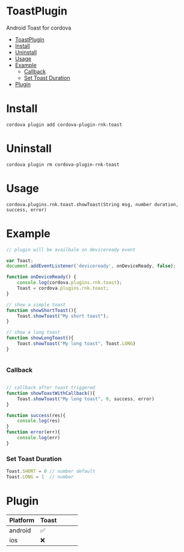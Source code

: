 # ToastPlugin
Android Toast for cordova
- [ToastPlugin](#toastplugin)
- [Install](#install)
- [Uninstall](#uninstall)
- [Usage](#usage)
- [Example](#example)
    - [Callback](#callback)
    - [Set Toast Duration](#set-toast-duration)
- [Plugin](#plugin)


# Install
`cordova plugin add cordova-plugin-rnk-toast`
# Uninstall
`cordova plugin rm cordova-plugin-rnk-toast`

# Usage
`cordova.plugins.rnk.toast.showToast(String msg, number duration, success, error)`

# Example
```JavaScript
// plugin will be availbale on deviceready event

var Toast;
document.addEventListener('deviceready', onDeviceReady, false);

function onDeviceReady() {
    console.log(cordova.plugins.rnk.toast);
    Toast = cordova.plugins.rnk.toast;
}

// show a simple toast
function showShortToast(){
    Toast.showToast("My short toast");
}

// show a long toast
function showLongToast(){
    Toast.showToast("My long toast", Toast.LONG) 
}



```

### Callback
```JavaScript

// callback after toast triggered
function showToastWithCallback(){
    Toast.showToast("My long toast", 0, success, error) 
}

function success(res){
    console.log(res)
}
function error(err){
    console.log(err)
}
```
### Set Toast Duration
```JavaScript
Toast.SHORT = 0 // number default
Toast.LONG = 1  // number
```

# Plugin

| Platform | Toast |   |   |   |
|----------|-------|---|---|---|
| android  | ✅     |   |   |   |
| ios      | ❌     |   |   |   |


 
